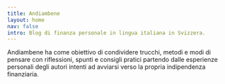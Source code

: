 ```yaml
---
title: Andiambene
layout: home
nav: false
intro: Blog di finanza personale in lingua italiana in Svizzera.
---
```


Andiambene ha come obiettivo di condividere trucchi, metodi e modi di pensare con riflessioni, spunti e consigli pratici partendo dalle esperienze personali degli autori intenti ad avviarsi verso la propria indipendenza finanziaria.
